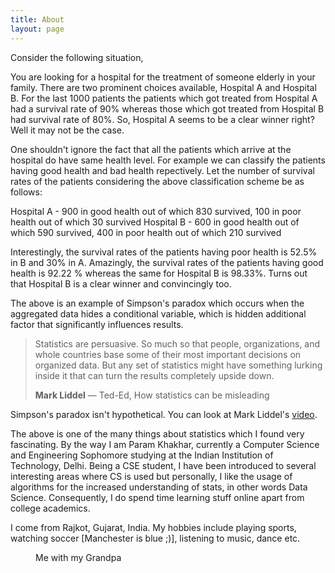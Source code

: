 ```yaml
---
title: About
layout: page
---
```


Consider the following situation,

You are looking for a hospital for the treatment of someone elderly in your family. There are two prominent choices available, Hospital A and Hospital B. For the last 1000 patients the patients which got treated from Hospital A had a survival rate of 90% whereas those which got treated from Hospital B had survival rate of 80%. So, Hospital A seems to be a clear winner right? Well it may not be the case.

One shouldn't ignore the fact that all the patients which arrive at the hospital do have same health level. For example we can classify the patients having good health and bad health repectively. Let the number of survival rates of the patients considering the above classification scheme be as follows:

Hospital A - 900 in good health out of which 830 survived, 100 in poor health out of which 30 survived
Hospital B - 600 in good health out of which 590 survived, 400 in poor health out of which 210 survived

Interestingly, the survival rates of the patients having poor health is 52.5% in B and 30% in A. Amazingly, the survival rates of the patients having good health is 92.22 % whereas the same for Hospital B is 98.33%. Turns out that Hospital B is a clear winner and convincingly too.

The above is an example of Simpson's paradox which occurs when the aggregated data hides a conditional variable, which is hidden additional factor that significantly influences results. 

> Statistics are persuasive. So much so that people, organizations, and whole countries base some of their most important decisions on organized data. But any set of statistics might have something lurking inside it that can turn the results completely upside down.
>
> <footer><strong>Mark Liddel</strong> &mdash; Ted-Ed, How statistics can be misleading</footer>

Simpson's paradox isn't hypothetical. You can look at Mark Liddel's [video](https://www.youtube.com/watch?v=sxYrzzy3cq8 "Video"). 

The above is one of the many things about statistics which I found very fascinating. By the way I am Param Khakhar, currently a Computer Science and Engineering Sophomore studying at the Indian Institution of Technology, Delhi. Being a CSE student, I have been introduced to several interesting areas where CS is used but personally, I like the usage of algorithms for the increased understanding of stats, in other words Data Science. Consequently, I do spend time learning stuff online apart from college academics. 

I come from Rajkot, Gujarat, India. My hobbies include playing sports, watching soccer [Manchester is blue ;)], listening to music, dance etc. 

<figure class="align-center">
  <a href="#"><img src="{{ 'DSC_0893.JPG' | absolute_url }}" alt=""></a>
  <figcaption>Me with my Grandpa</figcaption>
</figure> 
